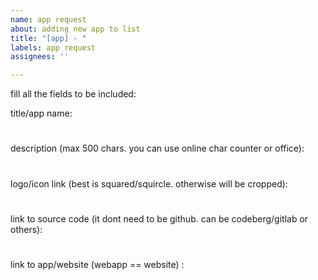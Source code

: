 ```yaml
---
name: app request
about: adding new app to list
title: "[app] - "
labels: app request
assignees: ''

---
```


fill all the fields to be included:

title/app name:
#

#
description (max 500 chars. you can use online char counter or office):
#

#
logo/icon link (best is squared/squircle. otherwise will be cropped):
#

#
link to source code (it dont need to be github. can be codeberg/gitlab or others):
#

#
link to app/website (webapp == website) :
#

#
<!-- note - i'll use your github profile from this issue to share in app store for people to know who made it. also apps added here are converted to profiles. its not secure method but apps HERE are safe (it includes only link to your app, github nickname, description and ARE removable). if ya dont want it - choose other app store or make webapp by yourself and share on your socials instead. -->
